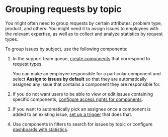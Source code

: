 # Grouping requests by topic

You might often need to group requests by certain attributes: problem type, product, and others. You might need it to assign issues to employees with the relevant expertise, as well as to collect and analyze statistics by request types.

To group issues by subject, use the following components:

1. In the support team queue, [create components](manager/components.md) that correspond to request types.

   You can make an employee responsible for a particular component and select **Assign to issues by default** so that they are automatically assigned any issue that contains a component they are responsible for.

1. If you do not want users to be able to view or edit issues containing specific components, [configure access rights for components](manager/queue-access.md#access-components).

1. If you want to automatically pick an assignee once a component is added to an existing issue, [set up a trigger](manager/trigger-examples.md#assign_ticket) that does that.

1. Use components in filters to search for issues by topic or configure [dashboards with statistics](#dashboards).